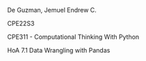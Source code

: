 De Guzman, Jemuel Endrew C.

CPE22S3

CPE311 - Computational Thinking With Python

HoA 7.1 Data Wrangling with Pandas
